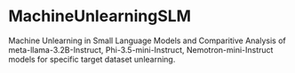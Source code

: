 # MachineUnlearningSLM
Machine Unlearning in Small Language Models and Comparitive Analysis of meta-llama-3.2B-Instruct, Phi-3.5-mini-Instruct, Nemotron-mini-Instruct models for specific target dataset unlearning.
